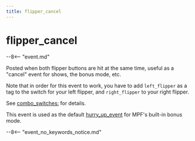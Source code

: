 ```yaml
---
title: flipper_cancel
---
```


# flipper_cancel


--8<-- "event.md"

Posted when both flipper buttons are hit at the same time, useful as a
"cancel" event for shows, the bonus mode, etc.

Note that in order for this event to work, you have to add
`left_flipper` as a tag to the switch for your left flipper, and
`right_flipper` to your right flipper.

See [combo_switches:](../config/combo_switches.md) for details.

This event is used as the default [hurry_up_event](../config/bonus.md#hurry_up_event)
for MPF's built-in bonus mode.

--8<-- "event_no_keywords_notice.md"
